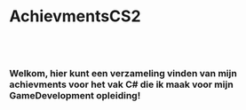 # AchievmentsCS2
<br><br>
### Welkom, hier kunt een verzameling vinden van mijn achievments voor het vak C# die ik maak voor mijn GameDevelopment opleiding!
